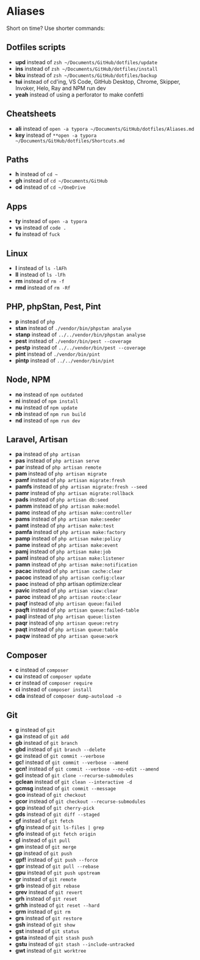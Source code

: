 # Aliases

Short on time? Use shorter commands:

## Dotfiles scripts

- **upd** instead of `zsh ~/Documents/GitHub/dotfiles/update`
- **ins** instead of `zsh ~/Documents/GitHub/dotfiles/install`
- **bku** instead of `zsh ~/Documents/GitHub/dotfiles/backup`
- **tui** instead of cd'ing, VS Code, GitHub Desktop, Chrome, Skipper, Invoker, Helo, Ray and NPM run dev
- **yeah** instead of using a perforator to make confetti

## Cheatsheets

- **ali** instead of `open -a typora ~/Documents/GitHub/dotfiles/Aliases.md`
- **key** instead of `**open -a typora ~/Documents/GitHub/dotfiles/Shortcuts.md`

## Paths

- **h** instead of `cd ~`
- **gh** instead of `cd ~/Documents/GitHub`
- **od** instead of `cd ~/OneDrive`

## Apps

- **ty** instead of `open -a typora`
- **vs** instead of `code .`
- **fu** instead of `fuck`

## Linux

- **l** instead of `ls -lAFh`
- **ll** instead of `ls -lFh`
- **rm** instead of `rm -f`
- **rmd** instead of `rm -Rf`

## PHP, phpStan, Pest, Pint

- **p** instead of `php`
- **stan** instead of `./vendor/bin/phpstan analyse`
- **stanp** instead of `../../vendor/bin/phpstan analyse`
- **pest** instead of `./vendor/bin/pest --coverage`
- **pestp** instead of `../../vendor/bin/pest --coverage`
- **pint** instead of `./vendor/bin/pint`
- **pintp** instead of `../../vendor/bin/pint`

## Node, NPM

- **no** instead of `npm outdated`
- **ni** instead of `npm install`
- **nu** instead of `npm update`
- **nb** instead of `npm run build`
- **nd** instead of `npm run dev`

## Laravel, Artisan

- **pa** instead of `php artisan`
- **pas** instead of `php artisan serve`
- **par** instead of `php artisan remote`
- **pam** instead of `php artisan migrate`
- **pamf** instead of `php artisan migrate:fresh`
- **pamfs** instead of `php artisan migrate:fresh --seed`
- **pamr** instead of `php artisan migrate:rollback`
- **pads** instead of `php artisan db:seed`
- **pamm** instead of `php artisan make:model`
- **pamc** instead of `php artisan make:controller`
- **pams** instead of `php artisan make:seeder`
- **pamt** instead of `php artisan make:test`
- **pamfa** instead of `php artisan make:factory`
- **pamp** instead of `php artisan make:policy`
- **pame** instead of `php artisan make:event`
- **pamj** instead of `php artisan make:job`
- **paml** instead of `php artisan make:listener`
- **pamn** instead of `php artisan make:notification`
- **pacac** instead of `php artisan cache:clear`
- **pacoc** instead of `php artisan config:clear`
- **paoc** instead of php artisan optimize:clear
- **pavic** instead of `php artisan view:clear`
- **paroc** instead of `php artisan route:clear`
- **paqf** instead of `php artisan queue:failed`
- **paqft** instead of `php artisan queue:failed-table`
- **paql** instead of `php artisan queue:listen`
- **paqr** instead of `php artisan queue:retry`
- **paqt** instead of `php artisan queue:table`
- **paqw** instead of `php artisan queue:work`

## Composer

- **c** instead of `composer`
- **cu** instead of `composer update`
- **cr** instead of `composer require`
- **ci** instead of `composer install`
- **cda** instead of `composer dump-autoload -o`

## Git

- **g** instead of `git`
- **ga** instead of `git add`
- **gb** instead of `git branch`
- **gbd** instead of `git branch --delete`
- **gc** instead of `git commit --verbose`
- **gc!** instead of `git commit --verbose --amend`
- **gcn!** instead of `git commit --verbose --no-edit --amend`
- **gcl** instead of `git clone --recurse-submodules`
- **gclean** instead of `git clean --interactive -d`
- **gcmsg** instead of `git commit --message`
- **gco** instead of `git checkout`
- **gcor** instead of `git checkout --recurse-submodules`
- **gcp** instead of `git cherry-pick`
- **gds** instead of `git diff --staged`
- **gf** instead of `git fetch`
- **gfg** instead of `git ls-files | grep`
- **gfo** instead of `git fetch origin`
- **gl** instead of `git pull`
- **gm** instead of `git merge`
- **gp** instead of `git push`
- **gpf!** instead of `git push --force`
- **gpr** instead of `git pull --rebase`
- **gpu** instead of `git push upstream`
- **gr** instead of `git remote`
- **grb** instead of `git rebase`
- **grev** instead of `git revert`
- **grh** instead of `git reset`
- **grhh** instead of `git reset --hard`
- **grm** instead of `git rm`
- **grs** instead of `git restore`
- **gsh** instead of `git show`
- **gst** instead of `git status`
- **gsta** instead of `git stash push`
- **gstu** instead of `git stash --include-untracked`
- **gwt** instead of `git worktree`
